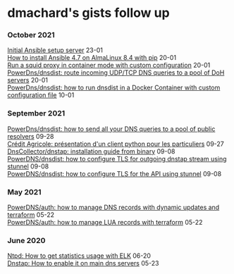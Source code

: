 # dmachard's gists follow up

<div class="page archive">
<h3 class="group-title">October 2021</h3>
  <article class="archive-item">
    <a href="https://gist.github.com/dmachard/88ff4e8345d9d14d6d032a13f0be39a2" target="_blank" class="archive-item-link">Initial Ansible setup server</a>
    <span class="archive-item-date">23-01</span>
  </article>
  
  <article class="archive-item">
    <a href="https://gist.github.com/dmachard/be47284e0bf2175c8eed1de9d9bc5b77" target="_blank" class="archive-item-link">How to install Ansible 4.7 on AlmaLinux 8.4 with pip</a>
    <span class="archive-item-date">20-01</span>
  </article>
  
  <article class="archive-item">
    <a href="https://gist.github.com/dmachard/592fbe46f8e8f0996e148824c62f17d0" target="_blank" class="archive-item-link">Run a squid proxy in container mode with custom configuration</a>
    <span class="archive-item-date">20-01</span>
  </article>

  <article class="archive-item">
    <a href="https://gist.github.com/dmachard/fab47224439606926bcdac1277879311" target="_blank" class="archive-item-link">PowerDns/dnsdist: route incoming UDP/TCP DNS queries to a pool of DoH servers</a>
    <span class="archive-item-date">20-01</span>
  </article>
  
  <article class="archive-item">
    <a href="https://gist.github.com/dmachard/6950d291b4724e959090d374b27d5905" target="_blank" class="archive-item-link">PowerDns/dnsdist: how to run dnsdist in a Docker Container with custom configuration file</a>
    <span class="archive-item-date">10-01</span>
  </article>

<h3 class="group-title">September 2021</h3>
  <article class="archive-item">
    <a href="https://gist.github.com/dmachard/6dcddd7ada20b60e92c8c691ed1c7914" target="_blank" class="archive-item-link">PowerDns/dnsdist: how to send all your DNS queries to a pool of public resolvers</a>
    <span class="archive-item-date">09-28</span>
  </article>
  
  <article class="archive-item">
    <a href="https://gist.github.com/dmachard/8f3b3244434439f7a4ab5898f9716766" target="_blank" class="archive-item-link">Crédit Agricole: présentation d'un client python pour les particuliers</a>
    <span class="archive-item-date">09-27</span>
  </article>
  
  <article class="archive-item">
    <a href="https://gist.github.com/dmachard/413ee77099046c2b1779737909e1b017" target="_blank" class="archive-item-link">DnsCollector/dnstap: installation guide from binary</a>
    <span class="archive-item-date">09-08</span>
  </article>

  <article class="archive-item">
    <a href="https://gist.github.com/dmachard/09867e2a458e9a135b01f4d449d3c412" target="_blank" class="archive-item-link">PowerDNS/dnsdist: how to configure TLS for outgoing dnstap stream using stunnel</a>
    <span class="archive-item-date">09-08</span>
  </article>


  <article class="archive-item">
    <a href="https://gist.github.com/dmachard/9c252e91ea842fa8b730e30bcba080ae" target="_blank" class="archive-item-link">PowerDNS/dnsdist: how to configure TLS for the API using stunnel</a>
    <span class="archive-item-date">09-08</span>
  </article>

<h3 class="group-title">May 2021</h3>
  <article class="archive-item">
    <a href="https://gist.github.com/dmachard/a695a3eda851a59a1aa2c05f6b44b634" target="_blank" class="archive-item-link">PowerDNS/auth: how to manage DNS records with dynamic updates and terraform</a>
    <span class="archive-item-date">05-22</span>
  </article>
  
  <article class="archive-item">
    <a href="https://gist.github.com/dmachard/9bc2d9a23938adafbca0a160f4bb51f3" target="_blank" class="archive-item-link">PowerDNS/auth: how to manage LUA records with terraform</a>
    <span class="archive-item-date">05-22</span>
  </article>


<h3 class="group-title">June 2020</h3>
  <article class="archive-item">
    <a href="https://gist.github.com/dmachard/b682f3350c0a333bfff044b3ea329138" target="_blank" class="archive-item-link">Ntpd: How to get statistics usage with ELK</a>
    <span class="archive-item-date">06-20</span>
  </article>
  
  <article class="archive-item">
    <a href="https://gist.github.com/dmachard/9ba9df82df71aafe5365da7a31f8e6fe" target="_blank" class="archive-item-link">Dnstap: How to enable it on main dns servers</a>
    <span class="archive-item-date">05-23</span>
  </article>
</div>
